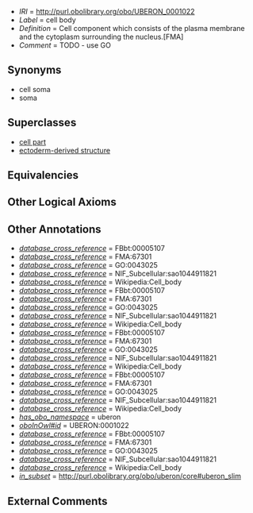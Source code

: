  * *IRI* = http://purl.obolibrary.org/obo/UBERON_0001022
 * *Label* = cell body
 * *Definition* = Cell component which consists of the plasma membrane and the cytoplasm surrounding the nucleus.[FMA]
 * *Comment* = TODO - use GO

## Synonyms

 * cell soma
 * soma

## Superclasses

 * [cell part](../../UBERON/70/UBERON_0000470.md)
 * [ectoderm-derived structure](../../UBERON/21/UBERON_0004121.md)

## Equivalencies


## Other Logical Axioms


## Other Annotations

 * *[database_cross_reference](../../ef/oboInOwl#hasDbXref.md)* = FBbt:00005107
 * *[database_cross_reference](../../ef/oboInOwl#hasDbXref.md)* = FMA:67301
 * *[database_cross_reference](../../ef/oboInOwl#hasDbXref.md)* = GO:0043025
 * *[database_cross_reference](../../ef/oboInOwl#hasDbXref.md)* = NIF_Subcellular:sao1044911821
 * *[database_cross_reference](../../ef/oboInOwl#hasDbXref.md)* = Wikipedia:Cell_body
 * *[database_cross_reference](../../ef/oboInOwl#hasDbXref.md)* = FBbt:00005107
 * *[database_cross_reference](../../ef/oboInOwl#hasDbXref.md)* = FMA:67301
 * *[database_cross_reference](../../ef/oboInOwl#hasDbXref.md)* = GO:0043025
 * *[database_cross_reference](../../ef/oboInOwl#hasDbXref.md)* = NIF_Subcellular:sao1044911821
 * *[database_cross_reference](../../ef/oboInOwl#hasDbXref.md)* = Wikipedia:Cell_body
 * *[database_cross_reference](../../ef/oboInOwl#hasDbXref.md)* = FBbt:00005107
 * *[database_cross_reference](../../ef/oboInOwl#hasDbXref.md)* = FMA:67301
 * *[database_cross_reference](../../ef/oboInOwl#hasDbXref.md)* = GO:0043025
 * *[database_cross_reference](../../ef/oboInOwl#hasDbXref.md)* = NIF_Subcellular:sao1044911821
 * *[database_cross_reference](../../ef/oboInOwl#hasDbXref.md)* = Wikipedia:Cell_body
 * *[database_cross_reference](../../ef/oboInOwl#hasDbXref.md)* = FBbt:00005107
 * *[database_cross_reference](../../ef/oboInOwl#hasDbXref.md)* = FMA:67301
 * *[database_cross_reference](../../ef/oboInOwl#hasDbXref.md)* = GO:0043025
 * *[database_cross_reference](../../ef/oboInOwl#hasDbXref.md)* = NIF_Subcellular:sao1044911821
 * *[database_cross_reference](../../ef/oboInOwl#hasDbXref.md)* = Wikipedia:Cell_body
 * *[has_obo_namespace](../../ce/oboInOwl#hasOBONamespace.md)* = uberon
 * *[oboInOwl#id](../../id/oboInOwl#id.md)* = UBERON:0001022
 * *[database_cross_reference](../../ef/oboInOwl#hasDbXref.md)* = FBbt:00005107
 * *[database_cross_reference](../../ef/oboInOwl#hasDbXref.md)* = FMA:67301
 * *[database_cross_reference](../../ef/oboInOwl#hasDbXref.md)* = GO:0043025
 * *[database_cross_reference](../../ef/oboInOwl#hasDbXref.md)* = NIF_Subcellular:sao1044911821
 * *[database_cross_reference](../../ef/oboInOwl#hasDbXref.md)* = Wikipedia:Cell_body
 * *[in_subset](../../et/oboInOwl#inSubset.md)* = http://purl.obolibrary.org/obo/uberon/core#uberon_slim

## External Comments

